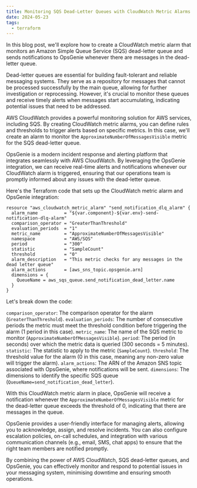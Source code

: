 ```yaml
---
title: Monitoring SQS Dead-Letter Queues with CloudWatch Metric Alarms and OpsGenie Integration
date: 2024-05-23
tags:
  - terraform
---
```

In this blog post, we'll explore how to create a CloudWatch metric alarm that monitors an Amazon Simple Queue Service (SQS) dead-letter queue and sends notifications to OpsGenie whenever there are messages in the dead-letter queue.

Dead-letter queues are essential for building fault-tolerant and reliable messaging systems. They serve as a repository for messages that cannot be processed successfully by the main queue, allowing for further investigation or reprocessing. However, it's crucial to monitor these queues and receive timely alerts when messages start accumulating, indicating potential issues that need to be addressed.

AWS CloudWatch provides a powerful monitoring solution for AWS services, including SQS. By creating CloudWatch metric alarms, you can define rules and thresholds to trigger alerts based on specific metrics. In this case, we'll create an alarm to monitor the `ApproximateNumberOfMessagesVisible` metric for the SQS dead-letter queue.

OpsGenie is a modern incident response and alerting platform that integrates seamlessly with AWS CloudWatch. By leveraging the OpsGenie integration, we can receive real-time alerts and notifications whenever our CloudWatch alarm is triggered, ensuring that our operations team is promptly informed about any issues with the dead-letter queue.

Here's the Terraform code that sets up the CloudWatch metric alarm and OpsGenie integration:

```
resource "aws_cloudwatch_metric_alarm" "send_notification_dlq_alarm" {
  alarm_name          = "${var.component}-${var.env}-send-notification-dlq-alarm"
  comparison_operator = "GreaterThanThreshold"
  evaluation_periods  = "1"
  metric_name         = "ApproximateNumberOfMessagesVisible"
  namespace           = "AWS/SQS"
  period              = "300"
  statistic           = "SampleCount"
  threshold           = "0"
  alarm_description   = "This metric checks for any messages in the dead letter queue"
  alarm_actions       = [aws_sns_topic.opsgenie.arn]
  dimensions = {
    QueueName = aws_sqs_queue.send_notification_dead_letter.name
  }
}
```

Let's break down the code:

`comparison_operator`: The comparison operator for the alarm (`GreaterThanThreshold`).
`evaluation_periods`: The number of consecutive periods the metric must meet the threshold condition before triggering the alarm (1 period in this case).
`metric_name`: The name of the SQS metric to monitor (`ApproximateNumberOfMessagesVisible`).
`period`: The period (in seconds) over which the metric data is queried (300 seconds = 5 minutes).
`statistic`: The statistic to apply to the metric (`SampleCount`).
`threshold`: The threshold value for the alarm (0 in this case, meaning any non-zero value will trigger the alarm).
`alarm_actions`: The ARN of the Amazon SNS topic associated with OpsGenie, where notifications will be sent.
`dimensions`: The dimensions to identify the specific SQS queue (`QueueName=send_notification_dead_letter`).

With this CloudWatch metric alarm in place, OpsGenie will receive a notification whenever the `ApproximateNumberOfMessagesVisible` metric for the dead-letter queue exceeds the threshold of 0, indicating that there are messages in the queue.

OpsGenie provides a user-friendly interface for managing alerts, allowing you to acknowledge, assign, and resolve incidents. You can also configure escalation policies, on-call schedules, and integration with various communication channels (e.g., email, SMS, chat apps) to ensure that the right team members are notified promptly.

By combining the power of AWS CloudWatch, SQS dead-letter queues, and OpsGenie, you can effectively monitor and respond to potential issues in your messaging system, minimising downtime and ensuring smooth operations.